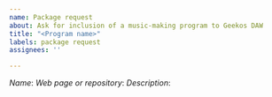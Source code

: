 ```yaml
---
name: Package request
about: Ask for inclusion of a music-making program to Geekos DAW
title: "<Program name>"
labels: package request
assignees: ''

---
```


*Name*:
*Web page or repository*:
*Description*:
